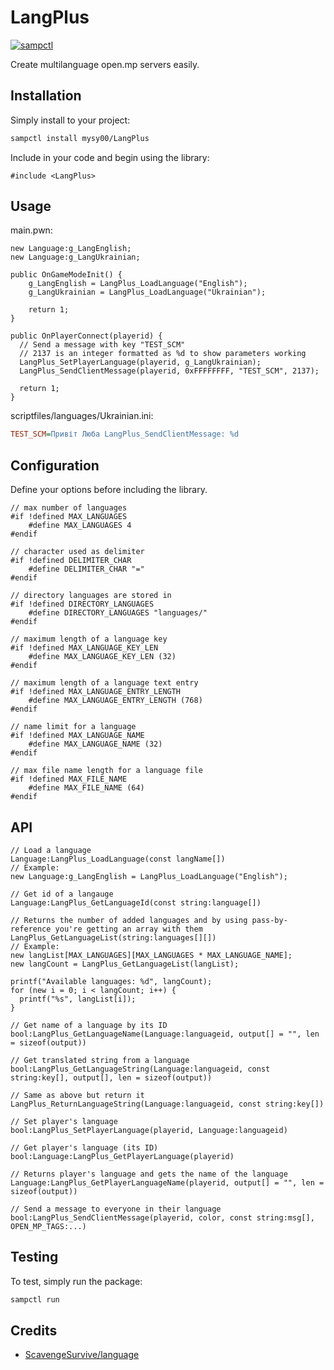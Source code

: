 # LangPlus

[![sampctl](https://img.shields.io/badge/sampctl-LangPlus-2f2f2f.svg?style=for-the-badge)](https://github.com/mysy00/LangPlus)

Create multilanguage open.mp servers easily.

## Installation

Simply install to your project:

```bash
sampctl install mysy00/LangPlus
```

Include in your code and begin using the library:

```pawn
#include <LangPlus>
```

## Usage

main.pwn:
```pawn
new Language:g_LangEnglish;
new Language:g_LangUkrainian;

public OnGameModeInit() {
    g_LangEnglish = LangPlus_LoadLanguage("English");
    g_LangUkrainian = LangPlus_LoadLanguage("Ukrainian");

    return 1;
}

public OnPlayerConnect(playerid) {
  // Send a message with key "TEST_SCM"
  // 2137 is an integer formatted as %d to show parameters working
  LangPlus_SetPlayerLanguage(playerid, g_LangUkrainian);
  LangPlus_SendClientMessage(playerid, 0xFFFFFFFF, "TEST_SCM", 2137);

  return 1;
}
```

scriptfiles/languages/Ukrainian.ini:
```ini
TEST_SCM=Привіт Люба LangPlus_SendClientMessage: %d
```

## Configuration
Define your options before including the library.

```pawn
// max number of languages
#if !defined MAX_LANGUAGES
    #define MAX_LANGUAGES 4
#endif

// character used as delimiter
#if !defined DELIMITER_CHAR
    #define DELIMITER_CHAR "="
#endif

// directory languages are stored in
#if !defined DIRECTORY_LANGUAGES
	#define DIRECTORY_LANGUAGES "languages/"
#endif

// maximum length of a language key
#if !defined MAX_LANGUAGE_KEY_LEN
	#define MAX_LANGUAGE_KEY_LEN (32)
#endif

// maximum length of a language text entry
#if !defined MAX_LANGUAGE_ENTRY_LENGTH
	#define MAX_LANGUAGE_ENTRY_LENGTH (768)
#endif

// name limit for a language
#if !defined MAX_LANGUAGE_NAME
	#define MAX_LANGUAGE_NAME (32)
#endif

// max file name length for a language file
#if !defined MAX_FILE_NAME
    #define MAX_FILE_NAME (64)
#endif
```

## API
```pawn
// Load a language
Language:LangPlus_LoadLanguage(const langName[])
// Example:
new Language:g_LangEnglish = LangPlus_LoadLanguage("English");

// Get id of a langauge
Language:LangPlus_GetLanguageId(const string:language[])

// Returns the number of added languages and by using pass-by-reference you're getting an array with them
LangPlus_GetLanguageList(string:languages[][])
// Example:
new langList[MAX_LANGUAGES][MAX_LANGUAGES * MAX_LANGUAGE_NAME];
new langCount = LangPlus_GetLanguageList(langList);

printf("Available languages: %d", langCount);
for (new i = 0; i < langCount; i++) {
  printf("%s", langList[i]);
}

// Get name of a language by its ID
bool:LangPlus_GetLanguageName(Language:languageid, output[] = "", len = sizeof(output))

// Get translated string from a language
bool:LangPlus_GetLanguageString(Language:languageid, const string:key[], output[], len = sizeof(output))

// Same as above but return it
LangPlus_ReturnLanguageString(Language:languageid, const string:key[])

// Set player's language
bool:LangPlus_SetPlayerLanguage(playerid, Language:languageid)

// Get player's language (its ID)
bool:Language:LangPlus_GetPlayerLanguage(playerid)

// Returns player's language and gets the name of the language
Language:LangPlus_GetPlayerLanguageName(playerid, output[] = "", len = sizeof(output))

// Send a message to everyone in their language
bool:LangPlus_SendClientMessage(playerid, color, const string:msg[], OPEN_MP_TAGS:...)
```

## Testing

To test, simply run the package:

```bash
sampctl run
```

## Credits
- [ScavengeSurvive/language](https://github.com/ScavengeSurvive/language)
